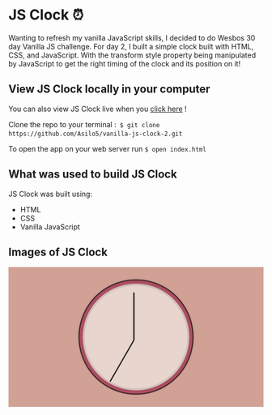 # JS Clock ⏰

Wanting to refresh my vanilla JavaScript skills, I decided to do Wesbos 30 day Vanilla JS challenge. For day 2, I built a simple clock built with HTML, CSS, and JavaScript. With the transform style property being manipulated by JavaScript to get the right timing of the clock and its position on it!

## View JS Clock locally in your computer

You can also view JS Clock live when you [click here](https://asilo5.github.io/vanilla-js-clock-2/) !

Clone the repo to your terminal :``` $ git clone https://github.com/Asilo5/vanilla-js-clock-2.git```

To open the app on your web server run ``` $ open index.html ```

## What was used to build JS Clock

JS Clock was built using:
  - HTML
  - CSS
  - Vanilla JavaScript
  
## Images of JS Clock

![JS Clock](https://github.com/Asilo5/vanilla-js-clock-2/blob/master/Screenshot%202020-03-14%20at%2012.35.35.png)
